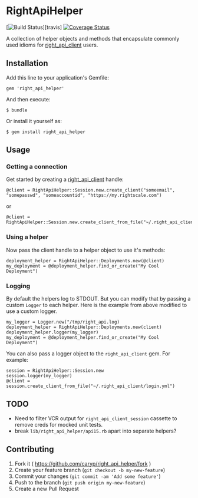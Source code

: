 # RightApiHelper

[![Build Status](http://img.shields.io/travis/ecaryp/right_api_helper.svg)][travis]
[![Coverage Status](https://img.shields.io/coveralls/caryp/right_api_helper.svg)](https://coveralls.io/r/caryp/right_api_helper)

A collection of helper objects and methods that encapsulate commonly used idioms for [right_api_client](https://github.com/rightscale/right_api_client) users.

## Installation

Add this line to your application's Gemfile:

    gem 'right_api_helper'

And then execute:

    $ bundle

Or install it yourself as:

    $ gem install right_api_helper

## Usage


### Getting a connection

Get started by creating a [right_api_client](https://github.com/rightscale/right_api_client) handle:

    @client = RightApiHelper::Session.new.create_client("someemail", "somepasswd", "someaccountid", "https://my.rightscale.com")

or

    @client = RightApiHelper::Session.new.create_client_from_file("~/.right_api_client/login.yml")

### Using a helper

Now pass the client handle to a helper object to use it's methods:

    deployment_helper = RightApiHelper::Deployments.new(@client)
    my_deployment = @deployment_helper.find_or_create("My Cool Deployment")

### Logging

By default the helpers log to STDOUT.  But you can modify that by passing a custom `Logger` to each helper.  Here is the example from above modified to use a custom logger.

    my_logger = Logger.new("/tmp/right_api.log)
    deployment_helper = RightApiHelper::Deployments.new(client)
    deployment_helper.logger(my_logger)
    my_deployment = @deployment_helper.find_or_create("My Cool Deployment")

You can also pass a logger object to the `right_api_client` gem. For example:

    session = RightApiHelper::Session.new
    session.logger(my_logger)
    @client = session.create_client_from_file("~/.right_api_client/login.yml")


## TODO

* Need to filter VCR output for `right_api_client_session` cassette to remove creds for mocked unit tests.
* break `lib/right_api_helper/api15.rb` apart into separate helpers?

## Contributing

1. Fork it ( https://github.com/caryp/right_api_helper/fork )
2. Create your feature branch (`git checkout -b my-new-feature`)
3. Commit your changes (`git commit -am 'Add some feature'`)
4. Push to the branch (`git push origin my-new-feature`)
5. Create a new Pull Request

